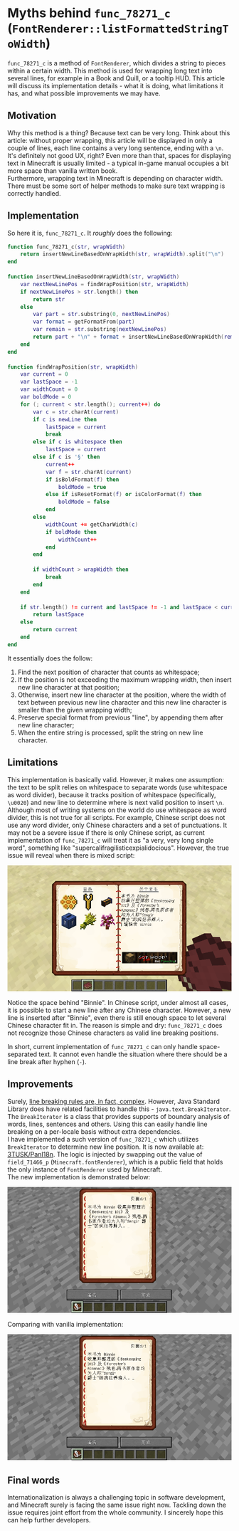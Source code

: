 # Myths behind `func_78271_c` (`FontRenderer::listFormattedStringToWidth`)

`func_78271_c` is a method of `FontRenderer`, which divides a string to pieces within a certain width. This method is used for wrapping long text into several lines, for example in a Book and Quill, or a tooltip HUD. This article will discuss its implementation details - what it is doing, what limitations it has, and what possible improvements we may have.

## Motivation
Why this method is a thing? Because text can be very long. Think about this article: without proper wrapping, this article will be displayed in only a couple of lines, each line contains a very long sentence, ending with a `\n`. It's definitely not good UX, right? Even more than that, spaces for displaying text in Minecraft is usually limited - a typical in-game manual occupies a bit more space than vanilla written book.  
Furthermore, wrapping text in Minecraft is depending on character width. There must be some sort of helper methods to make sure text wrapping is correctly handled.

## Implementation
So here it is, `func_78271_c`. It *roughly* does the following:

```lua
function func_78271_c(str, wrapWidth)
    return insertNewLineBasedOnWrapWidth(str, wrapWidth).split("\n")
end

function insertNewLineBasedOnWrapWidth(str, wrapWidth)
    var nextNewLinePos = findWrapPosition(str, wrapWidth)
    if nextNewLinePos > str.length() then
        return str
    else
        var part = str.substring(0, nextNewLinePos)
        var format = getFormatFrom(part)
        var remain = str.substring(nextNewLinePos)
        return part + "\n" + format + insertNewLineBasedOnWrapWidth(remain) // recursive call
    end
end

function findWrapPosition(str, wrapWidth)
    var current = 0
    var lastSpace = -1
    var widthCount = 0
    var boldMode = 0
    for (; current < str.length(); current++) do
        var c = str.charAt(current)
        if c is newLine then
            lastSpace = current
            break
        else if c is whitespace then
            lastSpace = current
        else if c is '§' then
            current++
            var f = str.charAt(current)
            if isBoldFormat(f) then
                boldMode = true
            else if isResetFormat(f) or isColorFormat(f) then
                boldMode = false
            end
        else
            widthCount += getCharWidth(c)
            if boldMode then
                widthCount++
            end
        end

        if widthCount > wrapWidth then
            break
        end
    end

    if str.length() != current and lastSpace != -1 and lastSpace < current then
        return lastSpace
    else
        return current
    end
end
```

It essentially does the follow:

  1. Find the next position of character that counts as whitespace;
  2. If the position is not exceeding the maximum wrapping width, then insert new line character at that position;
  3. Otherwise, insert new line character at the position, where the width of text between previous new line character and this new line character is smaller than the given wrapping width;
  4. Preserve special format from previous "line", by appending them after new line character;
  5. When the entire string is processed, split the string on new line character.

## Limitations
This implementation is basically valid. However, it makes one assumption: the text to be split relies on whitespace to separate words (use whitespace as word divider), because it tracks position of whitespace (specifically, `\u0020`) and new line to determine where is next valid position to insert `\n`. Although most of writing systems on the world do use whitespace as word divider, this is not true for all scripts. For example, Chinese script does not use any word divider, only Chinese characters and a set of punctuations. It may not be a severe issue if there is only Chinese script, as current implementation of `func_78271_c` will treat it as "a very, very long single word", something like "supercalifragilisticexpialidocious". However, the true issue will reveal when there is mixed script:

![Front page of "Forester's Almanac", from Forestry Mod](sample-1.png)

Notice the space behind "Binnie". In Chinese script, under almost all cases, it is possible to start a new line after any Chinese character. However, a new line is inserted after "Binnie", even there is still enough space to let several Chinese character fit in. The reason is simple and dry: `func_78271_c` does not recognize those Chinese characters as valid line breaking positions.  

In short, current implementation of `func_78271_c` can only handle space-separated text. It cannot even handle the situation where there should be a line break after hyphen (`-`).

## Improvements
Surely, [line breaking rules are, in fact, complex][ref-1]. However, Java Standard Library does have related facilities to handle this - `java.text.BreakIterator`. The `BreakIterator` is a class that provides supports of boundary analysis of words, lines, sentences and others. Using this can easily handle line breaking on a per-locale basis without extra dependencies.  
I have implemented a such version of `func_78271_c` which utilizes `BreakIterator` to determine new line position. It is now available at: [3TUSK/PanI18n][ref-2]. The logic is injected by swapping out the value of `field_71466_p` (`Minecraft.fontRenderer`), which is a public field that holds the only instance of `FontRenderer` used by Minecraft.  
The new implementation is demonstrated below:

![Contents of front page of "Forester's Almanac", in vanilla Book and Quill, using new logic](sample-2.png)

Comparing with vanilla implementation:

![Contents of front page of "Forester's Almanac", in vanilla Book and Quill, using vanilla FontRenderer](sample-3.png)

## Final words
Internationalization is always a challenging topic in software development, and Minecraft surely is facing the same issue right now. Tackling down the issue requires joint effort from the whole community. I sincerely hope this can help further developers.

[ref-1]: http://www.unicode.org/reports/tr14/
[ref-2]: https://github.com/3TUSK/PanI18n/blob/bleeding/src/main/java/info/tritusk/pani18n/FormattingEngine.java
